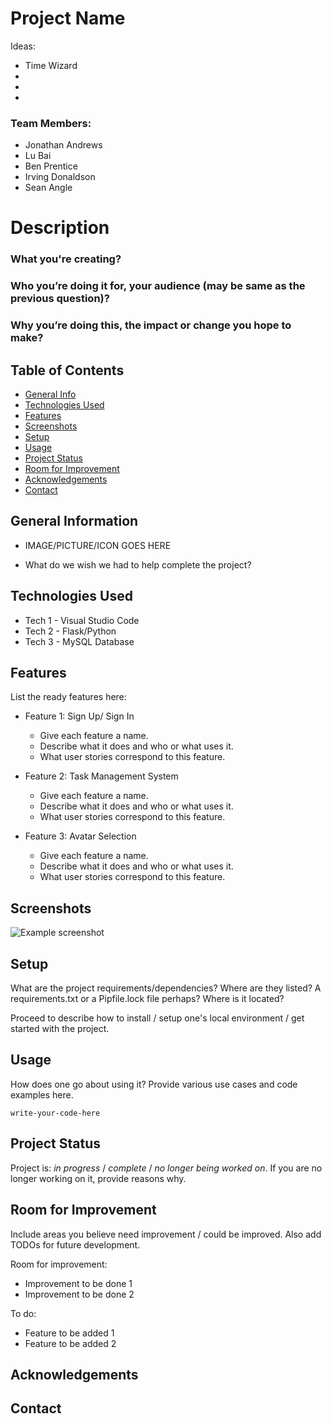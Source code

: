 # Project Name

Ideas:

- Time Wizard
- &nbsp;
- &nbsp;
- &nbsp;

	
### Team Members:
- Jonathan Andrews
- Lu Bai 
- Ben Prentice
- Irving Donaldson
- Sean Angle


# Description 

### What you're creating?

### Who you’re doing it for, your audience (may be same as the previous question)?

### Why you’re doing this, the impact or change you hope to make?



## Table of Contents
* [General Info](#general-information)
* [Technologies Used](#technologies-used)
* [Features](#features)
* [Screenshots](#screenshots)
* [Setup](#setup)
* [Usage](#usage)
* [Project Status](#project-status)
* [Room for Improvement](#room-for-improvement)
* [Acknowledgements](#acknowledgements)
* [Contact](#contact)
<!-- * [License](#license) -->

## General Information

- IMAGE/PICTURE/ICON GOES HERE 
	
- What do we wish we had to help complete the project?

## Technologies Used
- Tech 1 - Visual Studio Code
- Tech 2 - Flask/Python
- Tech 3 - MySQL Database


## Features
List the ready features here:

- Feature 1: Sign Up/ Sign In
	- Give each feature a name.
	- Describe what it does and who or what uses it.
	- What user stories correspond to this feature.
	
- Feature 2: Task Management System
	- Give each feature a name.
	- Describe what it does and who or what uses it.
	- What user stories correspond to this feature.
	
- Feature 3: Avatar Selection
	- Give each feature a name.
	- Describe what it does and who or what uses it.
	- What user stories correspond to this feature.


## Screenshots
![Example screenshot](./img/screenshot.png)
<!-- If you have screenshots you'd like to share, include them here. -->


## Setup
What are the project requirements/dependencies? Where are they listed? A requirements.txt or a Pipfile.lock file perhaps? Where is it located?

Proceed to describe how to install / setup one's local environment / get started with the project.


## Usage
How does one go about using it?
Provide various use cases and code examples here.

`write-your-code-here`


## Project Status
Project is: _in progress_ / _complete_ / _no longer being worked on_. If you are no longer working on it, provide reasons why.


## Room for Improvement
Include areas you believe need improvement / could be improved. Also add TODOs for future development.

Room for improvement:
- Improvement to be done 1
- Improvement to be done 2

To do:
- Feature to be added 1
- Feature to be added 2


## Acknowledgements



## Contact



<!-- Optional -->
<!-- ## License -->
<!-- This project is open source and available under the [... License](). -->

<!-- You don't have to include all sections - just the one's relevant to your project -->